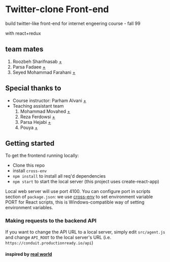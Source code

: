 # Twitter-clone Front-end

build twitter-like front-end for internet engeering course - fall 99

with react+redux

## team mates

1. Roozbeh Sharifnasab [+](github.com/rsharifnasab)
2. Parsa Fadaee [+](github.com/ParsaFadaei)
3. Seyed Mohammad Farahani [+](github.com/SeyedMohammadFarahani)

## Special thanks to

-   Course instructor: Parham Alvani [+](github.com/1995parham)
-   Teaching assistant team
    1. Mohammad Movahed [+](https://github.com/funnyphantom)
    2. Reza Ferdowsi [+](https://github.com/rferdosi)
    3. Parsa Hejabi [+](https://github.com/ParsaHejabi)
    4. Pouya [+]()

## Getting started

To get the frontend running locally:

-   Clone this repo
-   install `cross-env`
-   `npm install` to install all req'd dependencies
-   `npm start` to start the local server (this project uses create-react-app)

Local web server will use port 4100. You can configure port in scripts section of `package.json`: we use [cross-env](https://github.com/kentcdodds/cross-env) to set environment variable PORT for React scripts, this is Windows-compatible way of setting environment variables.


### Making requests to the backend API
If you want to change the API URL to a local server, simply edit `src/agent.js` and change `API_ROOT` to the local server's URL (i.e. `https://conduit.productionready.io/api`)


#### inspired by [real world](https://github.com/gothinkster/react-redux-realworld-example-app)
